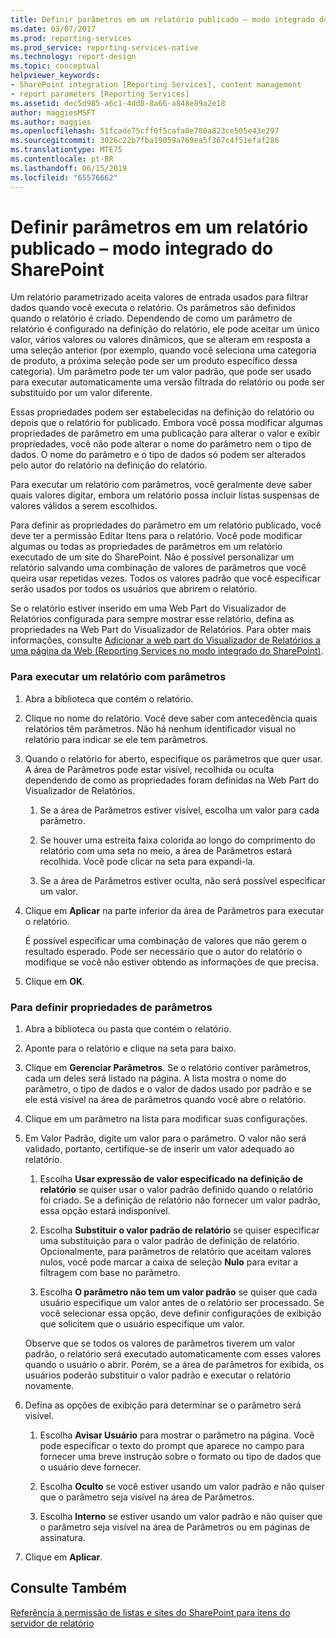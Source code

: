 ```yaml
---
title: Definir parâmetros em um relatório publicado – modo integrado do SharePoint | Microsoft Docs
ms.date: 03/07/2017
ms.prod: reporting-services
ms.prod_service: reporting-services-native
ms.technology: report-design
ms.topic: conceptual
helpviewer_keywords:
- SharePoint integration [Reporting Services], content management
- report parameters [Reporting Services]
ms.assetid: dec5d985-a6c1-4dd8-8a66-a848e89a2e18
author: maggiesMSFT
ms.author: maggies
ms.openlocfilehash: 51fcade75cff0f5cafa0e780a823ce505e43e297
ms.sourcegitcommit: 3026c22b7fba19059a769ea5f367c4f51efaf286
ms.translationtype: MTE75
ms.contentlocale: pt-BR
ms.lasthandoff: 06/15/2019
ms.locfileid: "65576662"
---
```

# <a name="set-parameters-on-a-published-report---sharepoint-integrated-mode"></a>Definir parâmetros em um relatório publicado – modo integrado do SharePoint
  Um relatório parametrizado aceita valores de entrada usados para filtrar dados quando você executa o relatório. Os parâmetros são definidos quando o relatório é criado. Dependendo de como um parâmetro de relatório é configurado na definição do relatório, ele pode aceitar um único valor, vários valores ou valores dinâmicos, que se alteram em resposta a uma seleção anterior (por exemplo, quando você seleciona uma categoria de produto, a próxima seleção pode ser um produto específico dessa categoria). Um parâmetro pode ter um valor padrão, que pode ser usado para executar automaticamente uma versão filtrada do relatório ou pode ser substituído por um valor diferente.  
  
 Essas propriedades podem ser estabelecidas na definição do relatório ou depois que o relatório for publicado. Embora você possa modificar algumas propriedades de parâmetro em uma publicação para alterar o valor e exibir propriedades, você não pode alterar o nome do parâmetro nem o tipo de dados. O nome do parâmetro e o tipo de dados só podem ser alterados pelo autor do relatório na definição do relatório.  
  
 Para executar um relatório com parâmetros, você geralmente deve saber quais valores digitar, embora um relatório possa incluir listas suspensas de valores válidos a serem escolhidos.  
  
 Para definir as propriedades do parâmetro em um relatório publicado, você deve ter a permissão Editar Itens para o relatório. Você pode modificar algumas ou todas as propriedades de parâmetros em um relatório executado de um site do SharePoint. Não é possível personalizar um relatório salvando uma combinação de valores de parâmetros que você queira usar repetidas vezes. Todos os valores padrão que você especificar serão usados por todos os usuários que abrirem o relatório.  
  
 Se o relatório estiver inserido em uma Web Part do Visualizador de Relatórios configurada para sempre mostrar esse relatório, defina as propriedades na Web Part do Visualizador de Relatórios. Para obter mais informações, consulte [Adicionar a web part do Visualizador de Relatórios a uma página da Web &#40;Reporting Services no modo integrado do SharePoint&#41;](../../reporting-services/report-server-sharepoint/add-the-report-viewer-web-part-to-a-web-page.md).  
  
### <a name="to-run-a-parameterized-report"></a>Para executar um relatório com parâmetros  
  
1.  Abra a biblioteca que contém o relatório.  
  
2.  Clique no nome do relatório. Você deve saber com antecedência quais relatórios têm parâmetros. Não há nenhum identificador visual no relatório para indicar se ele tem parâmetros.  
  
3.  Quando o relatório for aberto, especifique os parâmetros que quer usar. A área de Parâmetros pode estar visível, recolhida ou oculta dependendo de como as propriedades foram definidas na Web Part do Visualizador de Relatórios.  
  
    1.  Se a área de Parâmetros estiver visível, escolha um valor para cada parâmetro.  
  
    2.  Se houver uma estreita faixa colorida ao longo do comprimento do relatório com uma seta no meio, a área de Parâmetros estará recolhida. Você pode clicar na seta para expandi-la.  
  
    3.  Se a área de Parâmetros estiver oculta, não será possível especificar um valor.  
  
4.  Clique em **Aplicar** na parte inferior da área de Parâmetros para executar o relatório.  
  
     É possível especificar uma combinação de valores que não gerem o resultado esperado. Pode ser necessário que o autor do relatório o modifique se você não estiver obtendo as informações de que precisa.  
  
5.  Clique em **OK**.  
  
### <a name="to-set-parameter-properties"></a>Para definir propriedades de parâmetros  
  
1.  Abra a biblioteca ou pasta que contém o relatório.  
  
2.  Aponte para o relatório e clique na seta para baixo.  
  
3.  Clique em **Gerenciar Parâmetros**. Se o relatório contiver parâmetros, cada um deles será listado na página. A lista mostra o nome do parâmetro, o tipo de dados e o valor de dados usado por padrão e se ele está visível na área de parâmetros quando você abre o relatório.  
  
4.  Clique em um parâmetro na lista para modificar suas configurações.  
  
5.  Em Valor Padrão, digite um valor para o parâmetro. O valor não será validado, portanto, certifique-se de inserir um valor adequado ao relatório.  
  
    1.  Escolha **Usar expressão de valor especificado na definição de relatório** se quiser usar o valor padrão definido quando o relatório foi criado. Se a definição de relatório não fornecer um valor padrão, essa opção estará indisponível.  
  
    2.  Escolha **Substituir o valor padrão de relatório** se quiser especificar uma substituição para o valor padrão de definição de relatório. Opcionalmente, para parâmetros de relatório que aceitam valores nulos, você pode marcar a caixa de seleção **Nulo** para evitar a filtragem com base no parâmetro.  
  
    3.  Escolha **O parâmetro não tem um valor padrão** se quiser que cada usuário especifique um valor antes de o relatório ser processado. Se você selecionar essa opção, deve definir configurações de exibição que solicitem que o usuário especifique um valor.  
  
     Observe que se todos os valores de parâmetros tiverem um valor padrão, o relatório será executado automaticamente com esses valores quando o usuário o abrir. Porém, se a área de parâmetros for exibida, os usuários poderão substituir o valor padrão e executar o relatório novamente.  
  
6.  Defina as opções de exibição para determinar se o parâmetro será visível.  
  
    1.  Escolha **Avisar Usuário** para mostrar o parâmetro na página. Você pode especificar o texto do prompt que aparece no campo para fornecer uma breve instrução sobre o formato ou tipo de dados que o usuário deve fornecer.  
  
    2.  Escolha **Oculto** se você estiver usando um valor padrão e não quiser que o parâmetro seja visível na área de Parâmetros.  
  
    3.  Escolha **Interno** se estiver usando um valor padrão e não quiser que o parâmetro seja visível na área de Parâmetros ou em páginas de assinatura.  
  
7.  Clique em **Aplicar**.  
  
## <a name="see-also"></a>Consulte Também  
 [Referência à permissão de listas e sites do SharePoint para itens do servidor de relatório](../../reporting-services/security/sharepoint-site-and-list-permission-reference-for-report-server-items.md)  
  
  
